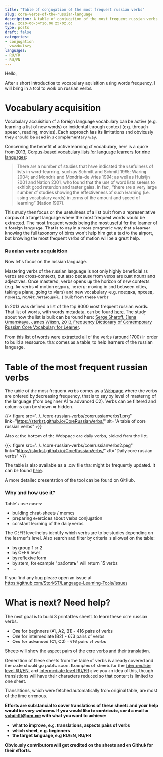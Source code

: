 ```yaml
---
title: "Table of conjugation of the most frequent russian verbs"
slug: core-verbs-of-the-russian-language
description: A table of conjugation of the most frequent russian verbs
date: 2020-08-04T10:06:25+02:00
type: posts
draft: false
categories:
- conjugation
- vocabulary
languages:
- RU/FR
- RU/EN
---
```


Hello,

After a short introduction to vocabulary aquisition using words frequency, I will bring in a tool to work on russian verbs.

# Vocabulary acquisition
Vocabulary acquisition of a foreign language vocabulary can be active (e.g. learning a list of new words) or incidental through context (e.g. through speach, reading, movies). Each approach has its limitations and obviously they should be used in a complementary way.

Concerning the benefit of active learning of vocabulary, here is a quote from [2013, Corpus-based vocabulary lists for language learners for nine languages](http://corpus.leeds.ac.uk/serge/publications/2014-LREV-kelly.pdf):

> There are a number of studies that have indicated the usefulness of lists in word-learning, such as Schmitt and Schmitt 1995; Waring 2004; and Mondria and Mondria-de Vries 1994; as well as Hulstijn 2001 and Nation 2001, who found that the use of word lists seems to exhibit good retention and faster gains. In fact, “there are a very large number of studies showing the effectiveness of such learning (i.e. using vocabulary cards) in terms of the amount and speed of learning” (Nation 1997).



This study then focus on the usefulness of a list built from a representative corpus of a target language where the most frequent words would be extracted. The most frequent words being the most useful for the learner of a foreign language. That is to say in a more pragmatic way that a learner knowing the full taxonomy of birds won't help him get a taxi to the airport, but knowing the most frequent verbs of motion will be a great help.


### Russian verbs acquisition

Now let's focus on the russian language.

Mastering verbs of the russian language is not only highly beneficial as verbs are cross-contexts, but also because from verbs are built nouns and adjectives.
Once mastered, verbs opens up the horizon of new contexts (e.g. for verbs of motion ездить, лететь: moving in and between cities, taking a plane, going to Mars) and new vocabulary (e.g. поездка, проезд, приезд, полёт, летающий...) built from these verbs.

In 2013 was defined a list of the top 9000 most frequent russian words.
That list of words, with words metadata, can be found [here](http://corpus.leeds.ac.uk/serge/kelly/). The study about how the list is built can be found here: [Serge Sharoff, Elena Umanskaya, James Wilson, 2013, Frequency Dictionary of Contemporary Russian Core Vocabulary for Learner](http://corpus.leeds.ac.uk/serge/publications/2013-routledge-intro.pdf).


From this list of words were extracted all of the verbs (around 1700) in order to build a ressource, that comes as a table, to help learners of the russian language.


# Table of the most frequent russian verbs

The table of the most frequent verbs comes as a [Webpage](https://storkst.github.io/CoreRussianVerbs/) where the verbs are ordered by decreasing frequency, that is to say by level of mastering of the language (from beginner A1 to advanced C2). Verbs can be filtered and columns can be shown or hidden.

{{< figure src="../../core-russian-verbs/corerussianverbs1.png" link="https://storkst.github.io/CoreRussianVerbs/" alt="A table of core russian verbs" >}}

Also at the bottom of the Webpage are daily verbs, picked from the list.

{{< figure src="../../core-russian-verbs/corerussianverbs2.png" link="https://storkst.github.io/CoreRussianVerbs/" alt="Daily core russian verbs" >}}



The table is also available as a .csv file that might be frequently updated. It can be found [here](https://raw.githubusercontent.com/StorkST/CoreRussianVerbs/master/RussianVerbsClassification.csv).

A more detailed presentation of the tool can be found on [GitHub](https://github.com/StorkST/CoreRussianVerbs).


### Why and how use it?

Table's use cases:
- building cheat-sheets / memos
- preparing exercices about verbs conjugation
- constant learning of the daily verbs

The CEFR level helps identify which verbs are to be studies depending on the learner's level.
Also search and filter by criteria is allowed on the table:
  - by group 1 or 2
  - by CEFR level
  - by reflexive form
  - by stem, for example "работать" will return 15 verbs
  - ...

If you find any bug please open an issue at https://github.com/StorkST/Language-Learning-Tools/issues

# What is next? Need help?

The next goal is to build 3 printables sheets to learn these core russian verbs.
- One for beginners (A1, A2, B1) - 416 pairs of verbs
- One for intermediate (B2) - 673 pairs of verbs
- One for advanced (C1, C2) - 616 pairs of verbs

Sheets will show the aspect pairs of the core verbs and their translation.


Generation of these sheets from the table of verbs is already covered and the code should go public soon. Examples of sheets for the [intermediate level RU/EN](../../core-russian-verbs/RU-EN-intermediate-freq_order-colored.pdf), and [intermediate level RU/FR](../../core-russian-verbs/RU-FR-intermediate-freq_order-colored.pdf) give you an idea of this, though translations will have their characters reduced so that content is limited to one sheet.

Translations, which were fetched automatically from original table, are most of the time erronous.

**Efforts are substancial to cover translations of these sheets and your help would be very welcome.
If you would like to contribute, send a mail to vchd+llt@pm.me with what you want to achieve:**
- **what to improve, e.g. translations, aspects pairs of verbs**
- **which sheet, e.g. beginners**
- **the target language, e.g RU/EN, RU/FR**

**Obviously contributors will get credited on the sheets and on Github for their efforts.**
